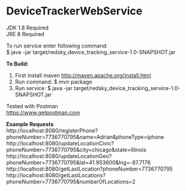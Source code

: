 # DeviceTrackerWebService

JDK 1.8 Required<br>
JRE 8 Required

To run service enter following command:<br>
$ java -jar target/redsky_device_tracking_service-1.0-SNAPSHOT.jar 


<b>To Build:</b>
1. First install maven
http://maven.apache.org/install.html
2. Run command:
$ mvn package
3. Run service:
$ java -jar target/redsky_device_tracking_service-1.0-SNAPSHOT.jar 


Tested with Postman <br>
https://www.getpostman.com

<b>Example Requests</b> <br>
http://localhost:8080/registerPhone?phoneNumber=7736770795&name=Adrian&phoneType=iphone <br>
http://localhost:8080/updateLocationCivic?phoneNumber=7736770795&city=chicago&state=Illinois <br>
http://localhost:8080/updateLocationGeo?phoneNumber=7736770795&lat=41.953600&lng=-87.7176 <br>
http://localhost:8080/getLastLocation?phoneNumber=7736770795 <br>
http://localhost:8080/getLastLocations?phoneNumber=7736770795&numberOfLocations=2 <br>
